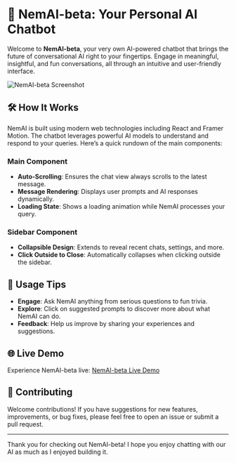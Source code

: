 # 🚀 NemAI-beta: Your Personal AI Chatbot

Welcome to **NemAI-beta**, your very own AI-powered chatbot that brings the future of conversational AI right to your fingertips. Engage in meaningful, insightful, and fun conversations, all through an intuitive and user-friendly interface.

![NemAI-beta Screenshot](https://drive.google.com/file/d/1cqy7R8SQp8YzCrSMTM2V0n6emjFz2JKN/view?usp=sharing)

## 🛠️ How It Works

NemAI is built using modern web technologies including React and Framer Motion. The chatbot leverages powerful AI models to understand and respond to your queries. Here’s a quick rundown of the main components:

### Main Component

- **Auto-Scrolling**: Ensures the chat view always scrolls to the latest message.
- **Message Rendering**: Displays user prompts and AI responses dynamically.
- **Loading State**: Shows a loading animation while NemAI processes your query.

### Sidebar Component

- **Collapsible Design**: Extends to reveal recent chats, settings, and more.
- **Click Outside to Close**: Automatically collapses when clicking outside the sidebar.

## 💬 Usage Tips

- **Engage**: Ask NemAI anything from serious questions to fun trivia.
- **Explore**: Click on suggested prompts to discover more about what NemAI can do.
- **Feedback**: Help us improve by sharing your experiences and suggestions.

## 🌐 Live Demo

Experience NemAI-beta live: [NemAI-beta Live Demo]([https://your-deployed-app-link.com](https://nemai-beta-hrtu.vercel.app/))

## 🙌 Contributing

Welcome contributions! If you have suggestions for new features, improvements, or bug fixes, please feel free to open an issue or submit a pull request.


---

Thank you for checking out NemAI-beta! I hope you enjoy chatting with our AI as much as I enjoyed building it.
